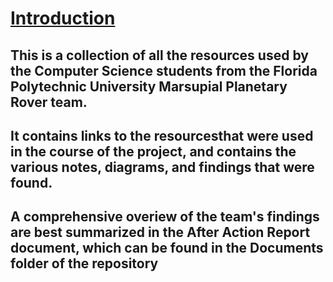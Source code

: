 # [Introduction](#introduction)

## This is a collection of all the resources used by the Computer Science students from the Florida Polytechnic University Marsupial Planetary Rover team.

## It contains links to the resourcesthat were used in the course of the project, and contains the various notes, diagrams, and findings that were found.
  
## A comprehensive overiew of the team's findings are best summarized in the After Action Report document, which can be found in the Documents folder of the repository